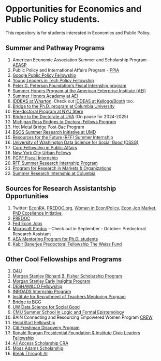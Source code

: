 # Opportunities for Economics and Public Policy students.
This repository is for students interested in Economics and Public Policy.

## Summer and Pathway Programs
1. American Economic Association Summer and Scholarship Program - [AEASP](https://www.aeaweb.org/about-aea/committees/AEASP)
2. Public Policy and International Affairs Program - [PPIA](https://www.ppiaprogram.org)
3. [Google Public Policy Fellowship](https://www.google.com/policyfellowship/)
4. [Young Leaders in Tech Policy Fellowship](http://www.iic.uchicago.edu/apply-to-the-tech-policy-india-program#become-a-project-associate-intro-1)
5. [Peter G. Peterson Foundation’s Fiscal Internship program](https://www.pgpf.org/what-we-are-doing/grants/pgpf-fiscal-internship-program-in-washington-dc)
6. [Summer Honors Program at the American Enterprise Institute (AEI)](https://www.aei.org/shp/)
7. [Summer Honors Academy at AEI](https://www.aei.org/shp/summer-honors-academy/)
8. [IDDEAS at Wharton](https://doctoral.wharton.upenn.edu/iddeas/). Check out [IDDEAS at Kellogg/Booth](https://www.kellogg.northwestern.edu/doctoral/applying_to_kellogg/iddeas.aspx) too.
9. [Bridge to the Ph.D. program at Columbia University](https://bridgetophd.facultydiversity.columbia.edu/content/program-overview)
10. [Pre-doctoral Program at NYU Stern](https://www.stern.nyu.edu/programs-admissions/phd/academics/pre-doctoral-program)
11. [Bridge to the Doctorate at UVA](https://graduate.as.virginia.edu/b2d) (On pause for 2024-2025)
12. [Michigan Ross Bridges to Doctoral Fellows Program](https://michiganross.umich.edu/phd/admissions/bridges-program)
13. [Hot Metal Bridge Post-Bac Program](https://www.econ.pitt.edu/doctoral/hot-metal-bridge-post-bac-program)
14. [BSOS Summer Research Initiative at UMD](https://bsos.umd.edu/diversity/summer-research-initiative)
15. [Resources for the Future (RFF) Summer Internship](https://www.rff.org/careers/summer-research-internships/)
16. [University of Washington Data Science for Social Good (DSSG)](https://escience.washington.edu/using-data-science/data-science-for-social-good/student-fellows/)
17. [Coro Fellowship in Public Affairs](https://www.corofellowship.org)
18. [New York City Urban Fellows](https://www.nyc.gov/site/dcas/employment/internship-and-fellowships-nyc-urban-fellows.page)
19. [PGPF Fiscal Internship](https://www.pgpf.org/what-we-are-doing/grants/pgpf-fiscal-internship-program-in-washington-dc)
20. [RFF Summer Research Internship Program](https://www.rff.org/careers/summer-research-internships/)
21. [Program for Research in Markets & Organizations](https://www.hbs.edu/doctoral/primo/Pages/program-details.aspx)
22. [Summer Research Internship at Columbia](https://business.columbia.edu/research-resources/research-opportunities/summer-research-internship)

## Sources for Research Assistantship Opportunities
1. Twitter: [EconRA](https://twitter.com/econ_ra), [PREDOC.org](https://twitter.com/predoc_org), [Women in Econ/Policy](https://twitter.com/weconpol), [Econ Job Market](https://twitter.com/EconJobMarket), [PhD Excellence Initiative](https://www.phdexcellence.org/apply/), 
2. [PREDOC](https://predoc.org)
3. [Fed Econ Jobs](https://www.fedeconjobs.org)
4. [Microsoft Predoc](https://www.microsoft.com/en-us/research/) - Check out in September - October: Predoctoral Research Assistant
5. [AEA Mentoring Program for Ph.D. students](https://www.aeaweb.org/about-aea/committees/csmgep/mentoring)
6. [Kabir Banerjee Predoctoral Fellowship The Weiss Fund](https://bfi.uchicago.edu/weiss-fund-predoctoral-fellowship-call/)

## Other Cool Fellowships and Programs
1. [O4U](https://www.outforundergrad.org)
2. [Morgan Stanley Richard B. Fisher Scholarship Program](https://www.morganstanley.com/people-opportunities/students-graduates/morgan-stanley-richard-b-fisher-scholarship-program)
3. [Morgan Stanley Early Insights Program](https://morganstanley.tal.net/vx/candidate/apply/16329)
4. [DESHAW&CO Fellowship](https://fellowships.deshaw.com)
5. [INROADS Internship Program](https://inroads.org/internships-program/)
6. [Institute for Recruitment of Teachers Mentoring Program](https://www.andover.edu/about/outreach/irt/irt-programs)
7. [Bridge to BCG](https://careers.bcg.com/on-campus/programs/advanced-bridge-to-bcg)
8. [UW Data Science for Social Good](https://escience.washington.edu/using-data-science/data-science-for-social-good/student-fellows/)
9. [CMU Summer School in Logic and Formal Epistemology](https://www.cmu.edu/dietrich/philosophy/undergraduate/summer-school/)
10. BAIN Connecting and Resourcing Empowered Women Program [CREW](https://www.bain.com/careers/work-with-us/internships-programs/crew/)
11. [HeadStart Fellowship](https://www.headstartfellowship.com/fellowship)
12. [Citi Freshman Discovery Program](https://reg.citiglobalevents.com/event/ece16076-905a-4633-8b0d-36a2556c3118/summary)
13. [Ronald Reagan Presidential Foundation & Institute Civic Leaders Fellowship](https://www.reaganfoundation.org/reagan-institute/programs/civic-leaders-fellowship/)
14. [All Access Scholarship CRA](https://www.crai.com/community-advancement/all-access/cra-all-access-scholarship/)
15. [Moss Adams Scholarship](https://www.mossadams.com/careers/campus)
16. [Break Through AI](https://www.breakthroughtech.org/programs/the-ai-program/)
